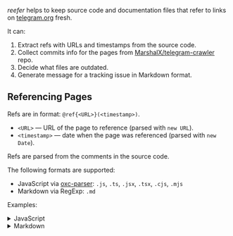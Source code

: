 _reefer_ helps to keep source code and documentation files that refer to links
on [telegram.org](https://telegram.org) fresh.

It can:

1. Extract refs with URLs and timestamps from the source code.
2. Collect commits info for the pages from
   [MarshalX/telegram-crawler](https://github.com/MarshalX/telegram-crawler)
   repo.
3. Decide what files are outdated.
4. Generate message for a tracking issue in Markdown format.

## Referencing Pages

Refs are in format: `@ref{<URL>}(<timestamp>)`.

- `<URL>` — URL of the page to reference (parsed with `new URL`).
- `<timestamp>` — date when the page was referenced (parsed with `new Date`).

Refs are parsed from the comments in the source code.

The following formats are supported:

- JavaScript via [oxc-parser](https://www.npmjs.com/package/oxc-parser): `.js`,
  `.ts`, `.jsx`, `.tsx`, `.cjs`, `.mjs`
- Markdown via RegExp: `.md`

Examples:

<details>
<summary>JavaScript</summary>

```js
/** @ref{<URL>}(<timestamp>) */
```

```js
// @ref{<URL>}(<timestamp>)
```

</details>

<details>
<summary>Markdown</summary>

```md
<!-- @ref{<URL>}(<timestamp>) -->
```

</details>
